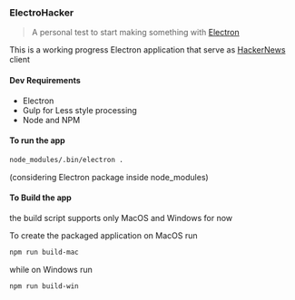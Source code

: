 
### ElectroHacker

> A personal test to start making something with [Electron](http://electron.atom.io/)


This is a working progress Electron application that serve as [HackerNews](https://news.ycombinator.com) client



#### Dev Requirements

- Electron
- Gulp for Less style processing
- Node and NPM



#### To run the app

```bash
node_modules/.bin/electron .
```

(considering Electron package inside node_modules)



#### To Build the app

the build script supports only MacOS and Windows for now

To create the packaged application on MacOS run

```bash
npm run build-mac
```

while on Windows run

```bash
npm run build-win
```